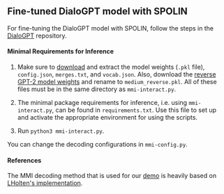 ## Fine-tuned DialoGPT model with SPOLIN 

For fine-tuning the DialoGPT model with SPOLIN, follow the steps in the [DialoGPT](https://github.com/microsoft/DialoGPT) repository.  




#### Minimal Requirements for Inference

1. Make sure to [download](https://drive.google.com/open?id=1-uX2vTqMyOge2l-dhcWEVfoXlotRhSK3) and extract the model weights (`.pkl` file), `config.json`, `merges.txt`, and `vocab.json`. Also, download the [reverse GPT-2 model weights](https://convaisharables.blob.core.windows.net/lsp/multiref/small_reverse.pkl) and rename to `medium_reverse.pkl`.  All of these files must be in the same directory as `mmi-interact.py`. 

2. The minimal package requirements for inference, i.e. using `mmi-interact.py`, can be found in `requirements.txt`. Use this file to set up and activate the appropriate environment for using the scripts. 

3. Run `python3 mmi-interact.py`. 

You can change the decoding configurations in `mmi-config.py`. 


#### References

The MMI decoding method that is used for our [demo](https://spolin.isi.edu) is heavily based on [LHolten's implementation](https://github.com/LHolten/DialoGTP-MMI-decoder). 